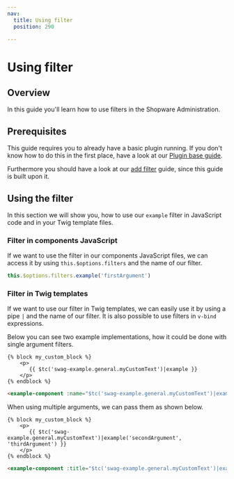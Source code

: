 ```yaml
---
nav:
  title: Using filter
  position: 290

---
```


# Using filter

## Overview

In this guide you'll learn how to use filters in the Shopware Administration.

## Prerequisites

This guide requires you to already have a basic plugin running. If you don't know how to do this in the first place, have a look at our [Plugin base guide](../plugin-base-guide).

Furthermore you should have a look at our [add filter](add-filter) guide, since this guide is built upon it.

## Using the filter

In this section we will show you, how to use our `example` filter in JavaScript code and in your Twig template files.

### Filter in components JavaScript

If we want to use the filter in our components JavaScript files, we can access it by using `this.$options.filters` and the name of our filter.

```javascript
this.$options.filters.example('firstArgument')
```

### Filter in Twig templates

If we want to use our filter in Twig templates, we can easily use it by using a pipe `|` and the name of our filter. It is also possible to use filters in `v-bind` expressions.

Below you can see two example implementations, how it could be done with single argument filters.

```twig
{% block my_custom_block %}
    <p>
       {{ $tc('swag-example.general.myCustomText')|example }}
    </p>
{% endblock %}
```

```html
<example-component :name="$tc('swag-example.general.myCustomText')|example"></example-component>
```

When using multiple arguments, we can pass them as shown below.

```twig
{% block my_custom_block %}
    <p>
       {{ $tc('swag-example.general.myCustomText')|example('secondArgument', 'thirdArgument') }}
    </p>
{% endblock %}
```

```html
<example-component :title="$tc('swag-example.general.myCustomText')|example('secondArgument', 'thirdArgument')"></example-component>
```
